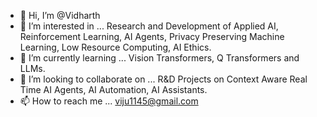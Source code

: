 - 👋 Hi, I’m @Vidharth
- 👀 I’m interested in ... Research and Development of Applied AI, Reinforcement Learning, AI Agents, Privacy Preserving Machine Learning, Low Resource Computing, AI Ethics.
- 🌱 I’m currently learning ... Vision Transformers, Q Transformers and LLMs.
- 💞️ I’m looking to collaborate on ... R&D Projects on Context Aware Real Time AI Agents, AI Automation, AI Assistants.
- 📫 How to reach me ... viju1145@gmail.com

<!---
Vidharth/Vidharth is a ✨ special ✨ repository because its `README.md` (this file) appears on your GitHub profile.
You can click the Preview link to take a look at your changes.
--->
